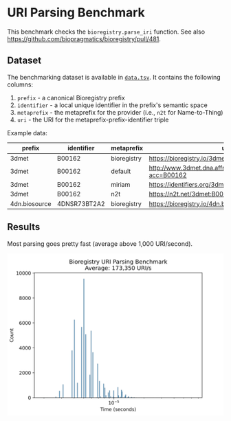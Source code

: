 # URI Parsing Benchmark

This benchmark checks the `bioregistry.parse_iri` function. See also
https://github.com/biopragmatics/bioregistry/pull/481.

## Dataset

The benchmarking dataset is available in [`data.tsv`](data.tsv). It contains the
following columns:

1. `prefix` - a canonical Bioregistry prefix
2. `identifier` - a local unique identifier in the prefix's semantic space
3. `metaprefix` - the metaprefix for the provider (i.e., `n2t` for
   Name-to-Thing)
4. `uri` - the URI for the metaprefix-prefix-identifier triple

Example data:

| prefix        | identifier   | metaprefix  | uri                                                           |
| ------------- | ------------ | ----------- | ------------------------------------------------------------- |
| 3dmet         | B00162       | bioregistry | https://bioregistry.io/3dmet:B00162                           |
| 3dmet         | B00162       | default     | http://www.3dmet.dna.affrc.go.jp/cgi/show_data.php?acc=B00162 |
| 3dmet         | B00162       | miriam      | https://identifiers.org/3dmet:B00162                          |
| 3dmet         | B00162       | n2t         | https://n2t.net/3dmet:B00162                                  |
| 4dn.biosource | 4DNSR73BT2A2 | bioregistry | https://bioregistry.io/4dn.biosource:4DNSR73BT2A2             |

## Results

Most parsing goes pretty fast (average above 1,000 URI/second).

![](results.svg)
